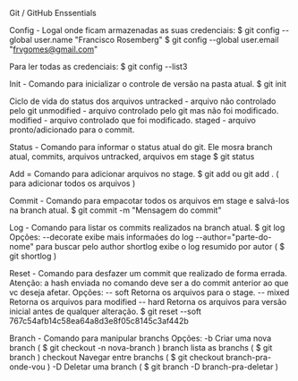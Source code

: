 Git / GitHub Enssentials

Config - Logal onde ficam armazenadas as suas credenciais:
$ git config --global user.name "Francisco Rosemberg"
$ git config --global user.email "frvgomes@gmail.com" 

Para ler todas as credenciais:
$ git config --list3

Init - Comando para inicializar o controle de versão na pasta atual.
$ git init

Ciclo de vida do status dos arquivos
untracked - arquivo não controlado pelo git
unmodified - arquivo controlado pelo git mas não foi modificado.
modified - arquivo controlado que foi modificado.
staged - arquivo pronto/adicionado para o commit.

Status - Comando para informar o status atual do git. Ele mosra branch atual, commits, arquivos 
untracked, arquivos em stage
$ git status
 
Add = Comando para adicionar arquivos no stage. 
$ git add <nome-do-arquivo> ou git add . ( para adicionar todos os arquivos )

Commit - Comando para empacotar todos os arquivos em stage e salvá-los na branch atual.
$ git commit -m "Mensagem do commit"
 
Log - Comando para listar os commits realizados na branch atual.
$ git log 
Opções:
	--decorate exibe mais informaóes do log
	--author="parte-do-nome" para buscar pelo author
	shortlog exibe o log resumido por autor ( $ git shortlog )
	
Reset - Comando para desfazer um commit que realizado de forma errada.
	Atenção: a hash enviada no comando deve ser a do commit anterior ao que vc deseja afetar.
	Opções:
	 -- soft Retorna os arquivos para o stage.
	 -- mixed Retorna os arquivos para modified
	 -- hard Retorna os arquivos para versão inicial antes de qualquer alteração.
$ git reset --soft 767c54afb14c58ea64a8d3e8f05c8145c3af442b

Branch - Comando para manipular branchs
    Opções:
    -b Criar uma nova branch ( $ git checkout -n nova-branch )
    branch lista as branchs ( $ git branch )
    checkout Navegar entre branchs ( $ git checkout branch-pra-onde-vou )
    -D Deletar uma branch ( $ git branch -D branch-pra-deletar )
